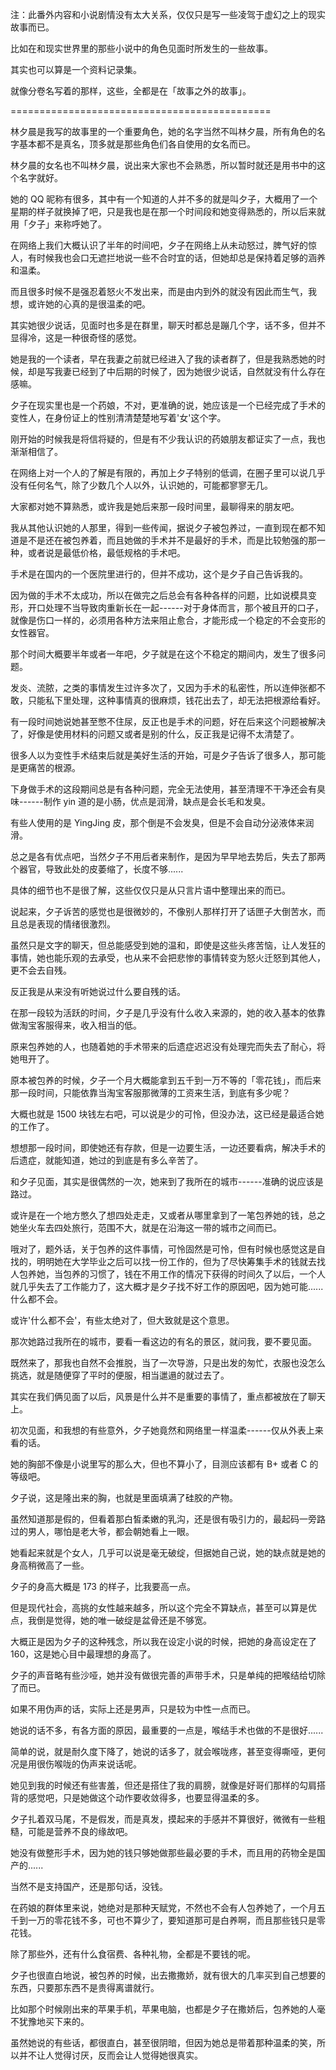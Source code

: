 <link rel="stylesheet" href="../../styles/text.css" />

注：此番外内容和小说剧情没有太大关系，仅仅只是写一些凌驾于虚幻之上的现实故事而已。

比如在和现实世界里的那些小说中的角色见面时所发生的一些故事。

其实也可以算是一个资料记录集。

就像分卷名写着的那样，这些，全都是在「故事之外的故事」。

=============================================

林夕晨是我写的故事里的一个重要角色，她的名字当然不叫林夕晨，所有角色的名字基本都不是真名，顶多就是那些角色们各自使用的女名而已。

林夕晨的女名也不叫林夕晨，说出来大家也不会熟悉，所以暂时就还是用书中的这个名字就好。

她的 QQ 昵称有很多，其中有一个知道的人并不多的就是叫夕子，大概用了一个星期的样子就换掉了吧，只是我也是在那一个时间段和她变得熟悉的，所以后来就用「夕子」来称呼她了。

在网络上我们大概认识了半年的时间吧，夕子在网络上从未动怒过，脾气好的惊人，有时候我也会口无遮拦地说一些不合时宜的话，但她却总是保持着足够的涵养和温柔。

而且很多时候不是强忍着怒火不发出来，而是由内到外的就没有因此而生气，我想，或许她的心真的是很温柔的吧。

其实她很少说话，见面时也多是在群里，聊天时都总是蹦几个字，话不多，但并不显得冷，这是一种很奇怪的感觉。

她是我的一个读者，早在我妻之前就已经进入了我的读者群了，但是我熟悉她的时候，却是写我妻已经到了中后期的时候了，因为她很少说话，自然就没有什么存在感嘛。

夕子在现实里也是一个药娘，不对，更准确的说，她应该是一个已经完成了手术的变性人，在身份证上的性别清清楚楚地写着'女'这个字。

刚开始的时候我是将信将疑的，但是有不少我认识的药娘朋友都证实了一点，我也渐渐相信了。

在网络上对一个人的了解是有限的，再加上夕子特别的低调，在圈子里可以说几乎没有任何名气，除了少数几个人以外，认识她的，可能都寥寥无几。

大家都对她不算熟悉，或许我是她后来那一段时间里，最聊得来的朋友吧。

我从其他认识她的人那里，得到一些传闻，据说夕子被包养过，一直到现在都不知道是不是还在被包养着，而且她做的手术并不是最好的手术，而是比较勉强的那一种，或者说是最低价格，最低规格的手术吧。

手术是在国内的一个医院里进行的，但并不成功，这个是夕子自己告诉我的。

因为做的手术不太成功，所以在做完之后总会有各种各样的问题，比如说模具变形，开口处理不当导致肉重新长在一起------对于身体而言，那个被且开的口子，就像是伤口一样的，必须用各种方法来阻止愈合，才能形成一个稳定的不会变形的女性器官。

那个时间大概要半年或者一年吧，夕子就是在这个不稳定的期间内，发生了很多问题。

发炎、流脓，之类的事情发生过许多次了，又因为手术的私密性，所以连伸张都不敢，只能私下里处理，这种事情真的很麻烦，钱花出去了，却无法把根源给看好。

有一段时间她说她甚至憋不住尿，反正也是手术的问题，好在后来这个问题被解决了，好像是使用材料的问题又或者是别的什么，反正我是记得不太清楚了。

很多人以为变性手术结束后就是美好生活的开始，可是夕子告诉了很多人，那可能是更痛苦的根源。

下身做手术的这段期间总是有各种问题，完全无法使用，甚至清理不干净还会有臭味------制作 yin 道的是小肠，优点是润滑，缺点是会长毛和发臭。

有些人使用的是 YingJing 皮，那个倒是不会发臭，但是不会自动分泌液体来润滑。

总之是各有优点吧，当然夕子不用后者来制作，是因为早早地去势后，失去了那两个器官，导致此处的皮萎缩了，长度不够......

具体的细节也不是很了解，这些仅仅只是从只言片语中整理出来的而已。

说起来，夕子诉苦的感觉也是很微妙的，不像别人那样打开了话匣子大倒苦水，而且总是表现的情绪很激烈。

虽然只是文字的聊天，但总能感受到她的温和，即使是这些头疼苦恼，让人发狂的事情，她也能乐观的去承受，也从来不会把悲惨的事情转变为怒火迁怒到其他人，更不会去自残。

反正我是从来没有听她说过什么要自残的话。

在那一段较为活跃的时间，夕子是几乎没有什么收入来源的，她的收入基本的依靠做淘宝客服得来，收入相当的低。

原来包养她的人，也随着她的手术带来的后遗症迟迟没有处理完而失去了耐心，将她甩开了。

原本被包养的时候，夕子一个月大概能拿到五千到一万不等的「零花钱」，而后来那一段时间，只能依靠当淘宝客服那微薄的工资来生活，到底有多少呢？

大概也就是 1500 块钱左右吧，可以说是少的可怜，但没办法，这已经是最适合她的工作了。

想想那一段时间，即使她还有存款，但是一边要生活，一边还要看病，解决手术的后遗症，就能知道，她过的到底是有多么辛苦了。

和夕子见面，其实是很偶然的一次，她来到了我所在的城市------准确的说应该是路过。

或许是在一个地方憋久了想四处走走，又或者从哪里拿到了一笔包养她的钱，总之她坐火车去四处旅行，范围不大，就是在沿海这一带的城市之间而已。

哦对了，题外话，关于包养的这件事情，可怜固然是可怜，但有时候也感觉这是自找的，明明她在大学毕业之后可以找一份工作的，但为了尽快筹集手术的钱就去找人包养她，当包养的习惯了，钱在不用工作的情况下获得的时间久了以后，一个人就几乎失去了工作能力了，这大概才是夕子找不好工作的原因吧，因为她可能......什么都不会。

或许'什么都不会'，有些太绝对了，但大致就是这个意思。

那次她路过我所在的城市，要看一看这边的有名的景区，就问我，要不要见面。

既然来了，那我也自然不会推脱，当了一次导游，只是出发的匆忙，衣服也没怎么挑选，就是随便穿了平时的便服，相当邋遢的就过去了。

其实在我们俩见面了以后，风景是什么并不是重要的事情了，重点都被放在了聊天上。

初次见面，和我想的有些意外，夕子她竟然和网络里一样温柔------仅从外表上来看的话。

她的胸部不像是小说里写的那么大，但也不算小了，目测应该都有 B+ 或者 C 的等级吧。

夕子说，这是隆出来的胸，也就是里面填满了硅胶的产物。

虽然知道那是假的，但看着那白皙柔嫩的乳沟，还是很有吸引力的，最起码一旁路过的男人，哪怕是老大爷，都会朝她看上一眼。

她看起来就是个女人，几乎可以说是毫无破绽，但据她自己说，她的缺点就是她的身高稍微高了一些。

夕子的身高大概是 173 的样子，比我要高一点。

但是现代社会，高挑的女性越来越多，所以这个完全不算缺点，甚至可以算是优点，我倒是觉得，她的唯一破绽是盆骨还是不够宽。

大概正是因为夕子的这种残念，所以我在设定小说的时候，把她的身高设定在了 160，这是她心目中最理想的身高了。

夕子的声音略有些沙哑，她并没有做很完善的声带手术，只是单纯的把喉结给切除了而已。

如果不用伪声的话，实际上还是男声，只是较为中性一点而已。

她说的话不多，有各方面的原因，最重要的一点是，喉结手术也做的不是很好......

简单的说，就是耐久度下降了，她说的话多了，就会喉咙疼，甚至变得嘶哑，更何况是用很伤喉咙的伪声来说话呢。

她见到我的时候还有些害羞，但还是搭住了我的肩膀，就像是好哥们那样的勾肩搭背的感觉吧，只是她做这个动作要收敛得多，也要显得温柔的多。

夕子扎着双马尾，不是假发，而是真发，摸起来的手感并不算很好，微微有一些粗糙，可能是营养不良的缘故吧。

她没有做整形手术，因为她的钱只够她做那些最必要的手术，而且用的药物全是国产的......

当然不是支持国产，还是那句话，没钱。

在药娘的群体里来说，她绝对是那种天赋党，不然也不会有人包养她了，一个月五千到一万的零花钱不多，可也不算少了，要知道那可是白养啊，而且那些钱只是零花钱。

除了那些外，还有什么食宿费、各种礼物，全都是不要钱的呢。

夕子也很直白地说，被包养的时候，出去撒撒娇，就有很大的几率买到自己想要的东西，只要那东西不是贵得离谱就行。

比如那个时候刚出来的苹果手机，苹果电脑，也都是夕子在撒娇后，包养她的人毫不犹豫地买下来的。

虽然她说的有些话，都很直白，甚至很阴暗，但因为她总是带着那种温柔的笑，所以并不让人觉得讨厌，反而会让人觉得她很真实。
